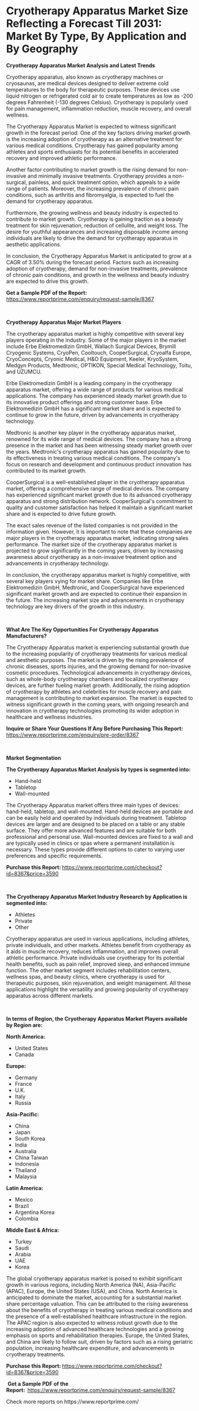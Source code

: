<p><h1>Cryotherapy Apparatus Market Size Reflecting a Forecast Till 2031: Market By Type, By Application and By Geography</h1></p><p><strong>Cryotherapy Apparatus Market Analysis and Latest Trends</strong></p>
<p><p>Cryotherapy apparatus, also known as cryotherapy machines or cryosaunas, are medical devices designed to deliver extreme cold temperatures to the body for therapeutic purposes. These devices use liquid nitrogen or refrigerated cold air to create temperatures as low as -200 degrees Fahrenheit (-130 degrees Celsius). Cryotherapy is popularly used for pain management, inflammation reduction, muscle recovery, and overall wellness.</p><p>The Cryotherapy Apparatus Market is expected to witness significant growth in the forecast period. One of the key factors driving market growth is the increasing adoption of cryotherapy as an alternative treatment for various medical conditions. Cryotherapy has gained popularity among athletes and sports enthusiasts for its potential benefits in accelerated recovery and improved athletic performance.</p><p>Another factor contributing to market growth is the rising demand for non-invasive and minimally invasive treatments. Cryotherapy provides a non-surgical, painless, and quick treatment option, which appeals to a wide range of patients. Moreover, the increasing prevalence of chronic pain conditions, such as arthritis and fibromyalgia, is expected to fuel the demand for cryotherapy apparatus.</p><p>Furthermore, the growing wellness and beauty industry is expected to contribute to market growth. Cryotherapy is gaining traction as a beauty treatment for skin rejuvenation, reduction of cellulite, and weight loss. The desire for youthful appearances and increasing disposable income among individuals are likely to drive the demand for cryotherapy apparatus in aesthetic applications.</p><p>In conclusion, the Cryotherapy Apparatus Market is anticipated to grow at a CAGR of 3.50% during the forecast period. Factors such as increasing adoption of cryotherapy, demand for non-invasive treatments, prevalence of chronic pain conditions, and growth in the wellness and beauty industry are expected to drive this growth.</p></p>
<p><strong>Get a Sample PDF of the Report:&nbsp;</strong> <a href="https://www.reportprime.com/enquiry/request-sample/8367">https://www.reportprime.com/enquiry/request-sample/8367</a></p>
<p>&nbsp;</p>
<p><strong>Cryotherapy Apparatus Major Market Players</strong></p>
<p><p>The cryotherapy apparatus market is highly competitive with several key players operating in the industry. Some of the major players in the market include Erbe Elektromedizin GmbH, Wallach Surgical Devices, Brymill Cryogenic Systems, CryoPen, Cooltouch, CooperSurgical, Cryoalfa Europe, CryoConcepts, Cryonic Medical, H&O Equipment, Keeler, KryoSystem, Medgyn Products, Medtronic, OPTIKON, Special Medical Technology, Toitu, and UZUMCU.</p><p>Erbe Elektromedizin GmbH is a leading company in the cryotherapy apparatus market, offering a wide range of products for various medical applications. The company has experienced steady market growth due to its innovative product offerings and strong customer base. Erbe Elektromedizin GmbH has a significant market share and is expected to continue to grow in the future, driven by advancements in cryotherapy technology.</p><p>Medtronic is another key player in the cryotherapy apparatus market, renowned for its wide range of medical devices. The company has a strong presence in the market and has been witnessing steady market growth over the years. Medtronic's cryotherapy apparatus has gained popularity due to its effectiveness in treating various medical conditions. The company's focus on research and development and continuous product innovation has contributed to its market growth.</p><p>CooperSurgical is a well-established player in the cryotherapy apparatus market, offering a comprehensive range of medical devices. The company has experienced significant market growth due to its advanced cryotherapy apparatus and strong distribution network. CooperSurgical's commitment to quality and customer satisfaction has helped it maintain a significant market share and is expected to drive future growth.</p><p>The exact sales revenue of the listed companies is not provided in the information given. However, it is important to note that these companies are major players in the cryotherapy apparatus market, indicating strong sales performance. The market size of the cryotherapy apparatus market is projected to grow significantly in the coming years, driven by increasing awareness about cryotherapy as a non-invasive treatment option and advancements in cryotherapy technology.</p><p>In conclusion, the cryotherapy apparatus market is highly competitive, with several key players vying for market share. Companies like Erbe Elektromedizin GmbH, Medtronic, and CooperSurgical have experienced significant market growth and are expected to continue their expansion in the future. The increasing market size and advancements in cryotherapy technology are key drivers of the growth in this industry.</p></p>
<p>&nbsp;</p>
<p><strong>What Are The Key Opportunities For Cryotherapy Apparatus Manufacturers?</strong></p>
<p><p>The Cryotherapy Apparatus market is experiencing substantial growth due to the increasing popularity of cryotherapy treatments for various medical and aesthetic purposes. The market is driven by the rising prevalence of chronic diseases, sports injuries, and the growing demand for non-invasive cosmetic procedures. Technological advancements in cryotherapy devices, such as whole-body cryotherapy chambers and localized cryotherapy devices, are further fueling market growth. Additionally, the rising adoption of cryotherapy by athletes and celebrities for muscle recovery and pain management is contributing to market expansion. The market is expected to witness significant growth in the coming years, with ongoing research and innovation in cryotherapy technologies promoting its wider adoption in healthcare and wellness industries.</p></p>
<p><strong>Inquire or Share Your Questions If Any Before Purchasing This Report:</strong> <a href="https://www.reportprime.com/enquiry/pre-order/8367">https://www.reportprime.com/enquiry/pre-order/8367</a></p>
<p>&nbsp;</p>
<p><strong>Market Segmentation</strong></p>
<p><strong>The Cryotherapy Apparatus Market Analysis by types is segmented into:</strong></p>
<p><ul><li>Hand-held</li><li>Tabletop</li><li>Wall-mounted</li></ul></p>
<p><p>The Cryotherapy Apparatus market offers three main types of devices: hand-held, tabletop, and wall-mounted. Hand-held devices are portable and can be easily held and operated by individuals during treatment. Tabletop devices are larger and are designed to be placed on a table or any stable surface. They offer more advanced features and are suitable for both professional and personal use. Wall-mounted devices are fixed to a wall and are typically used in clinics or spas where a permanent installation is necessary. These types provide different options to cater to varying user preferences and specific requirements.</p></p>
<p><strong>Purchase this Report:&nbsp;</strong><a href="https://www.reportprime.com/checkout?id=8367&price=3590">https://www.reportprime.com/checkout?id=8367&price=3590</a></p>
<p>&nbsp;</p>
<p><strong>The Cryotherapy Apparatus Market Industry Research by Application is segmented into:</strong></p>
<p><ul><li>Athletes</li><li>Private</li><li>Other</li></ul></p>
<p><p>Cryotherapy apparatus are used in various applications, including athletes, private individuals, and other markets. Athletes benefit from cryotherapy as it aids in muscle recovery, reduces inflammation, and improves overall athletic performance. Private individuals use cryotherapy for its potential health benefits, such as pain relief, improved sleep, and enhanced immune function. The other market segment includes rehabilitation centers, wellness spas, and beauty clinics, where cryotherapy is used for therapeutic purposes, skin rejuvenation, and weight management. All these applications highlight the versatility and growing popularity of cryotherapy apparatus across different markets.</p></p>
<p>&nbsp;</p>
<p><strong>In terms of Region, the Cryotherapy Apparatus Market Players available by Region are:</strong></p>
<p>
    <p> <strong> North America: </strong>
        <ul>
            <li>United States</li>
            <li>Canada</li>
        </ul>
        </p> 
    <p> <strong> Europe: </strong>
        <ul>
            <li>Germany</li>
            <li>France</li>
            <li>U.K.</li>
            <li>Italy</li>
            <li>Russia</li>
        </ul>
        </p> 
    <p> <strong> Asia-Pacific: </strong>
        <ul>
            <li>China</li>
            <li>Japan</li>
            <li>South Korea</li>
            <li>India</li>
            <li>Australia</li>
            <li>China Taiwan</li>
            <li>Indonesia</li>
            <li>Thailand</li>
            <li>Malaysia</li>
        </ul>
        </p> 
    <p> <strong> Latin America: </strong>
        <ul>
            <li>Mexico</li>
            <li>Brazil</li>
            <li>Argentina Korea</li>
            <li>Colombia</li>
        </ul>
        </p> 
    <p> <strong> Middle East & Africa: </strong>
        <ul>
            <li>Turkey</li>
            <li>Saudi</li>
            <li>Arabia</li>
            <li>UAE</li>
            <li>Korea</li>
        </ul>
    </p>
    </p>
<p><p>The global cryotherapy apparatus market is poised to exhibit significant growth in various regions, including North America (NA), Asia-Pacific (APAC), Europe, the United States (USA), and China. North America is anticipated to dominate the market, accounting for a substantial market share percentage valuation. This can be attributed to the rising awareness about the benefits of cryotherapy in treating various medical conditions and the presence of a well-established healthcare infrastructure in the region. The APAC region is also expected to witness robust growth due to the increasing adoption of advanced healthcare technologies and a growing emphasis on sports and rehabilitation therapies. Europe, the United States, and China are likely to follow suit, driven by factors such as a rising geriatric population, increasing healthcare expenditure, and advancements in cryotherapy treatments.</p></p>
<p><strong>Purchase this Report: </strong><a href="https://www.reportprime.com/checkout?id=8367&price=3590">https://www.reportprime.com/checkout?id=8367&price=3590</a></p>
<p>&nbsp;<strong>Get a Sample PDF of the Report:&nbsp;&nbsp;</strong><a href="https://www.reportprime.com/enquiry/request-sample/8367">https://www.reportprime.com/enquiry/request-sample/8367</a></p>
<p><strong></strong></p>
<p>Check more reports on https://www.reportprime.com/</p>